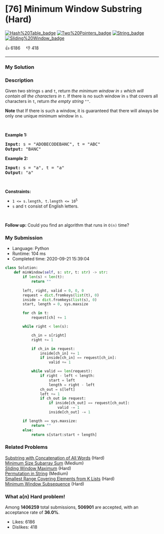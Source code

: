 # [76] Minimum Window Substring (Hard)

[![Hash%20Table_badge](https://img.shields.io/badge/topic-Hash%20Table-green.svg)](https://leetcode.com/problems/minimum-window-substring/)  [![Two%20Pointers_badge](https://img.shields.io/badge/topic-Two%20Pointers-green.svg)](https://leetcode.com/problems/minimum-window-substring/)  [![String_badge](https://img.shields.io/badge/topic-String-green.svg)](https://leetcode.com/problems/minimum-window-substring/)  [![Sliding%20Window_badge](https://img.shields.io/badge/topic-Sliding%20Window-green.svg)](https://leetcode.com/problems/minimum-window-substring/) 

:+1: 6186 &nbsp; &nbsp; :thumbsdown: 418

---

### My Solution


### Description
<p>Given two strings <code>s</code> and <code>t</code>, return <em>the minimum window in <code>s</code> which will contain all the characters in <code>t</code></em>. If there is no such window in <code>s</code> that covers all characters in <code>t</code>, return <em>the empty string <code>&quot;&quot;</code></em>.</p>

<p><strong>Note</strong> that If there is such a window, it is&nbsp;guaranteed that there will always be only one unique minimum window in <code>s</code>.</p>

<p>&nbsp;</p>
<p><strong>Example 1:</strong></p>
<pre><strong>Input:</strong> s = "ADOBECODEBANC", t = "ABC"
<strong>Output:</strong> "BANC"
</pre><p><strong>Example 2:</strong></p>
<pre><strong>Input:</strong> s = "a", t = "a"
<strong>Output:</strong> "a"
</pre>
<p>&nbsp;</p>
<p><strong>Constraints:</strong></p>

<ul>
	<li><code>1 &lt;= s.length, t.length &lt;= 10<sup>5</sup></code></li>
	<li><code>s</code> and <code>t</code> consist of English letters.</li>
</ul>

<p>&nbsp;</p>
<strong>Follow up:</strong> Could you find an algorithm that runs in <code>O(n)</code> time?


### My Submission

- Language: Python
- Runtime: 104 ms
- Completed time: 2020-09-21 15:39:04

```Python
class Solution:
    def minWindow(self, s: str, t: str) -> str:
        if len(s) < len(t):
            return ""
        
        left, right, valid = 0, 0, 0
        request = dict.fromkeys(list(t), 0)
        inside = dict.fromkeys(list(s), 0)
        start, length = 0, sys.maxsize

        for ch in t:
            request[ch] += 1

        while right < len(s):

            ch_in = s[right]
            right += 1

            if ch_in in request:
                inside[ch_in] += 1
                if inside[ch_in] == request[ch_in]:
                    valid += 1

            while valid == len(request):
                if right - left < length:
                    start = left
                    length = right - left
                ch_out = s[left]
                left += 1
                if ch_out in request:
                    if inside[ch_out] == request[ch_out]:
                        valid -= 1
                    inside[ch_out] -= 1

        if length == sys.maxsize:
            return ""
        else:
            return s[start:start + length]
```


### Related Problems
[Substring with Concatenation of All Words](https://leetcode.com/problems/substring-with-concatenation-of-all-words/) (Hard) <br>
[Minimum Size Subarray Sum](https://leetcode.com/problems/minimum-size-subarray-sum/) (Medium) <br>
[Sliding Window Maximum](https://leetcode.com/problems/sliding-window-maximum/) (Hard) <br>
[Permutation in String](https://leetcode.com/problems/permutation-in-string/) (Medium) <br>
[Smallest Range Covering Elements from K Lists](https://leetcode.com/problems/smallest-range-covering-elements-from-k-lists/) (Hard) <br>
[Minimum Window Subsequence](https://leetcode.com/problems/minimum-window-subsequence/) (Hard) <br>



### What a(n) Hard problem!
Among **1406259** total submissions, **506901** are accepted, with an acceptance rate of **36.0%**. <br>

- Likes: 6186
- Dislikes: 418

